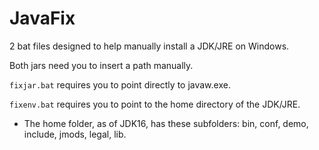 # JavaFix
2 bat files designed to help manually install a JDK/JRE on Windows.

Both jars need you to insert a path manually.

`fixjar.bat` requires you to point directly to javaw.exe.

`fixenv.bat` requires you to point to the home directory of the JDK/JRE.
- The home folder, as of JDK16, has these subfolders: bin, conf, demo, include, jmods, legal, lib.
